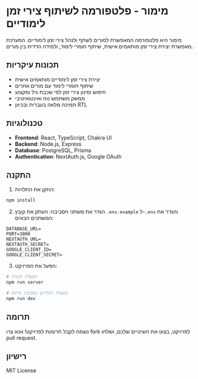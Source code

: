 # מימור - פלטפורמה לשיתוף צירי זמן לימודיים

מימור היא פלטפורמה המאפשרת למורים לשתף ולנהל צירי זמן לימודיים. המערכת מאפשרת יצירת צירי זמן מותאמים אישית, שיתוף חומרי לימוד, ולמידה הדדית בין מורים.

## תכונות עיקריות

- יצירת צירי זמן לימודיים מותאמים אישית
- שיתוף חומרי לימוד עם מורים אחרים
- חיפוש וסינון צירי זמן לפי שכבת גיל ומקצוע
- ממשק משתמש נוח ואינטואיטיבי
- תמיכה מלאה בעברית ובכיוון RTL

## טכנולוגיות

- **Frontend**: React, TypeScript, Chakra UI
- **Backend**: Node.js, Express
- **Database**: PostgreSQL, Prisma
- **Authentication**: NextAuth.js, Google OAuth

## התקנה

1. התקן את התלויות:
```bash
npm install
```

2. הגדר את משתני הסביבה:
העתק את קובץ `.env.example` ל-`.env` והגדר את המשתנים הבאים:
```
DATABASE_URL=
PORT=3000
NEXTAUTH_URL=
NEXTAUTH_SECRET=
GOOGLE_CLIENT_ID=
GOOGLE_CLIENT_SECRET=
```

3. הפעל את הפרויקט:
```bash
# הפעלת השרת
npm run server

# הפעלת הקליינט בסביבת פיתוח
npm run dev
```

## תרומה

נשמח לקבל תרומות לפרויקט! אנא צרו fork לפרויקט, בצעו את השינויים שלכם, ושלחו pull request.

## רישיון

MIT License 